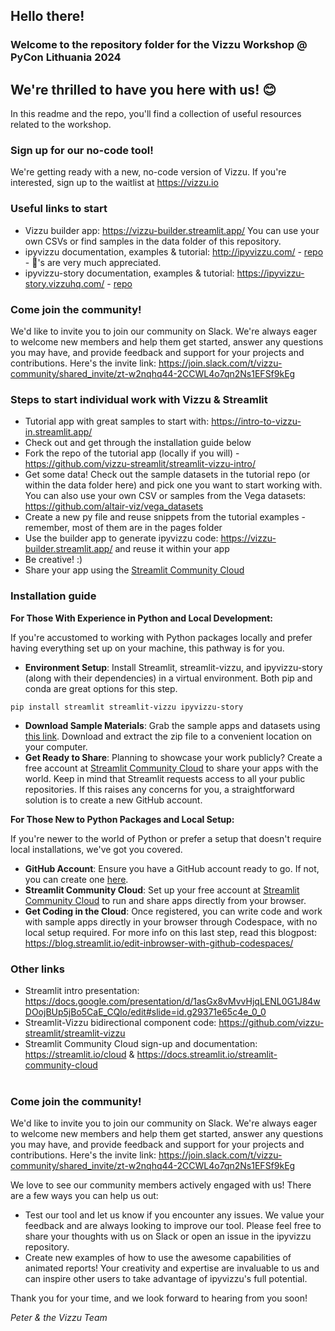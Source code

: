 ## Hello there!
### Welcome to the repository folder for the Vizzu Workshop @ PyCon Lithuania 2024
## We're thrilled to have you here with us! :blush:

In this readme and the repo, you'll find a collection of useful resources related to the workshop.

### Sign up for our no-code tool!
We're getting ready with a new, no-code version of Vizzu. If you're interested, sign up to the waitlist at https://vizzu.io

### Useful links to start 
- Vizzu builder app: https://vizzu-builder.streamlit.app/
You can use your own CSVs or find samples in the data folder of this repository.
- ipyvizzu documentation, examples & tutorial: http://ipyvizzu.com/ - [repo](https://github.com/vizzuhq/ipyvizzu) - :star2:'s are very much appreciated.
- ipyvizzu-story documentation, examples & tutorial: https://ipyvizzu-story.vizzuhq.com/ - [repo](https://github.com/vizzuhq/ipyvizzu-story)

### Come join the community!
We'd like to invite you to join our community on Slack. We're always eager to welcome new members and help them get started, answer any questions you may have, and provide feedback and support for your projects and contributions. Here's the invite link: https://join.slack.com/t/vizzu-community/shared_invite/zt-w2nqhq44-2CCWL4o7qn2Ns1EFSf9kEg


### Steps to start individual work with Vizzu & Streamlit
- Tutorial app with great samples to start with: https://intro-to-vizzu-in.streamlit.app/
- Check out and get through the installation guide below 
- Fork the repo of the tutorial app (locally if you will) - https://github.com/vizzu-streamlit/streamlit-vizzu-intro/
- Get some data! Check out the sample datasets in the tutorial repo (or within the data folder here) and pick one you want to start working with. You can also use your own CSV or samples from the Vega datasets: https://github.com/altair-viz/vega_datasets
- Create a new py file and reuse snippets from the tutorial examples - remember, most of them are in the pages folder
- Use the builder app to generate ipyvizzu code: https://vizzu-builder.streamlit.app/ and reuse it within your app
- Be creative! :)
- Share your app using the [Streamlit Community Cloud](https://streamlit.io/cloud)

### Installation guide
  **For Those With Experience in Python and Local Development:**

If you're accustomed to working with Python packages locally and prefer having everything set up on your machine, this pathway is for you.

- **Environment Setup**: Install Streamlit, streamlit-vizzu, and ipyvizzu-story (along with their dependencies) in a virtual environment. Both pip and conda are great options for this step.
  
`pip install streamlit streamlit-vizzu ipyvizzu-story`
- **Download Sample Materials**: Grab the sample apps and datasets using [this link](https://github.com/vizzu-streamlit/streamlit-vizzu-intro/archive/refs/heads/main.zip). Download and extract the zip file to a convenient location on your computer.
- **Get Ready to Share**: Planning to showcase your work publicly? Create a free account at [Streamlit Community Cloud](https://streamlit.io/cloud) to share your apps with the world. Keep in mind that Streamlit requests access to all your public repositories. If this raises any concerns for you, a straightforward solution is to create a new GitHub account.

**For Those New to Python Packages and Local Setup:**

If you're newer to the world of Python or prefer a setup that doesn't require local installations, we've got you covered.

- **GitHub Account**: Ensure you have a GitHub account ready to go. If not, you can create one [here](https://github.com/join).
- **Streamlit Community Cloud**: Set up your free account at [Streamlit Community Cloud](https://streamlit.io/cloud) to run and share apps directly from your browser.
- **Get Coding in the Cloud**: Once registered, you can write code and work with sample apps directly in your browser through Codespace, with no local setup required. For more info on this last step, read this blogpost: https://blog.streamlit.io/edit-inbrowser-with-github-codespaces/

### Other links
- Streamlit intro presentation: https://docs.google.com/presentation/d/1asGx8vMvvHjqLENL0G1J84wDOojBUp5jBo5CaE_CQlo/edit#slide=id.g29371e65c4e_0_0
- Streamlit-Vizzu bidirectional component code: https://github.com/vizzu-streamlit/streamlit-vizzu
- Streamlit Community Cloud sign-up and documentation: https://streamlit.io/cloud & https://docs.streamlit.io/streamlit-community-cloud
<br/><br/>

### Come join the community!
We'd like to invite you to join our community on Slack. We're always eager to welcome new members and help them get started, answer any questions you may have, and provide feedback and support for your projects and contributions. Here's the invite link: https://join.slack.com/t/vizzu-community/shared_invite/zt-w2nqhq44-2CCWL4o7qn2Ns1EFSf9kEg

We love to see our community members actively engaged with us! There are a few ways you can help us out:

- Test our tool and let us know if you encounter any issues. We value your feedback and are always looking to improve our tool. Please feel free to share your thoughts with us on Slack or open an issue in the ipyvizzu repository.
- Create new examples of how to use the awesome capabilities of animated reports! Your creativity and expertise are invaluable to us and can inspire other users to take advantage of ipyvizzu's full potential.

Thank you for your time, and we look forward to hearing from you soon!

   *Peter & the Vizzu Team*

